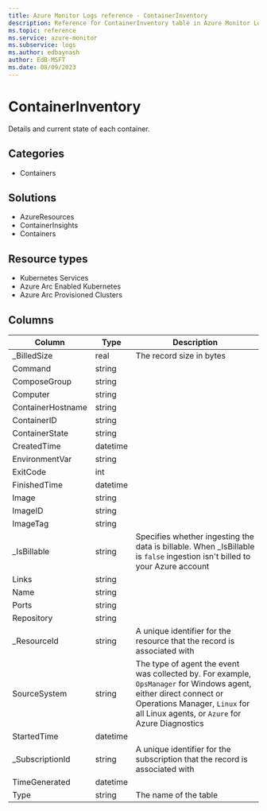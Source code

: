 ```yaml
---
title: Azure Monitor Logs reference - ContainerInventory
description: Reference for ContainerInventory table in Azure Monitor Logs.
ms.topic: reference
ms.service: azure-monitor
ms.subservice: logs
ms.author: edbaynash
author: EdB-MSFT
ms.date: 08/09/2023
---
```


# ContainerInventory

Details and current state of each container.

## Categories

- Containers
## Solutions

- AzureResources
- ContainerInsights
- Containers
## Resource types

- Kubernetes Services
- Azure Arc Enabled Kubernetes
- Azure Arc Provisioned Clusters




## Columns

| Column | Type | Description |
|---|---|---|
| _BilledSize | real | The record size in bytes |
| Command | string |   |
| ComposeGroup | string |   |
| Computer | string |   |
| ContainerHostname | string |   |
| ContainerID | string |   |
| ContainerState | string |   |
| CreatedTime | datetime |   |
| EnvironmentVar | string |   |
| ExitCode | int |   |
| FinishedTime | datetime |   |
| Image | string |   |
| ImageID | string |   |
| ImageTag | string |   |
| _IsBillable | string | Specifies whether ingesting the data is billable. When _IsBillable is `false` ingestion isn't billed to your Azure account |
| Links | string |   |
| Name | string |   |
| Ports | string |   |
| Repository | string |   |
| _ResourceId | string | A unique identifier for the resource that the record is associated with |
| SourceSystem | string | The type of agent the event was collected by. For example, `OpsManager` for Windows agent, either direct connect or Operations Manager, `Linux` for all Linux agents, or `Azure` for Azure Diagnostics |
| StartedTime | datetime |   |
| _SubscriptionId | string | A unique identifier for the subscription that the record is associated with |
| TimeGenerated | datetime |   |
| Type | string | The name of the table |
